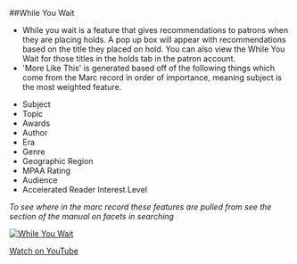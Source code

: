 ##While You Wait

- While you wait is a feature that gives recommendations to patrons when they are placing holds. A pop up box will appear with recommendations based on the title they placed on hold. You can also view the While You Wait for those titles in the holds tab in the patron account.
- 'More Like This' is generated based off of the following things which come from the Marc record in order of importance, meaning subject is the most weighted feature. 

 * Subject
 * Topic
 * Awards
 * Author
 * Era
 * Genre
 * Geographic Region 
 * MPAA Rating
 * Audience
 * Accelerated Reader Interest Level

*To see where in the marc record these features are pulled from see the section of the manual on facets in searching*

[![While You Wait](/manual/images/While-You-Wait.png)](https://www.youtube.com/watch?v=4Rd_RdYMkH4&list=PLV_OXyJ1D3Bjr49J9FQ3M0uNhiNv4E04f&index=11)


[Watch on YouTube](https://www.youtube.com/watch?v=4Rd_RdYMkH4&list=PLV_OXyJ1D3Bjr49J9FQ3M0uNhiNv4E04f&index=11)
